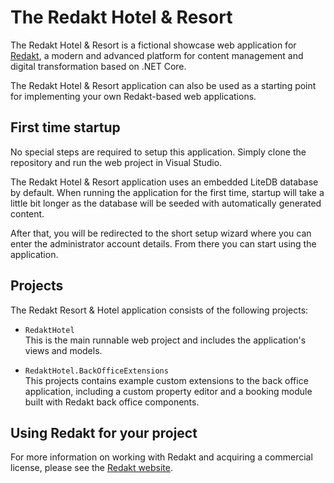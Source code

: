 
# The Redakt Hotel & Resort

The Redakt Hotel & Resort is a fictional showcase web application for [Redakt](https://www.redaktcms.com), a modern and advanced platform for content management and digital transformation based on .NET Core.

The Redakt Hotel & Resort application can also be used as a starting point for implementing your own Redakt-based web applications.

## First time startup

No special steps are required to setup this application. Simply clone the repository and run the web project in Visual Studio.

The Redakt Hotel & Resort application uses an embedded LiteDB database by default. When running the application for the first time, startup will take a little bit longer as the database will be seeded with automatically generated content.

After that, you will be redirected to the short setup wizard where you can enter the administrator account details. From there you can start using the application.

## Projects

The Redakt Resort & Hotel application consists of the following projects:

 - `RedaktHotel`  
   This is the main runnable web project and includes the application's views and models.

 - `RedaktHotel.BackOfficeExtensions`  
   This projects contains example custom extensions to the back office application, including a custom property editor and a booking module built with Redakt back office components.

## Using Redakt for your project

For more information on working with Redakt and acquiring a commercial license, please see the [Redakt website](https://www.redaktcms.com).
